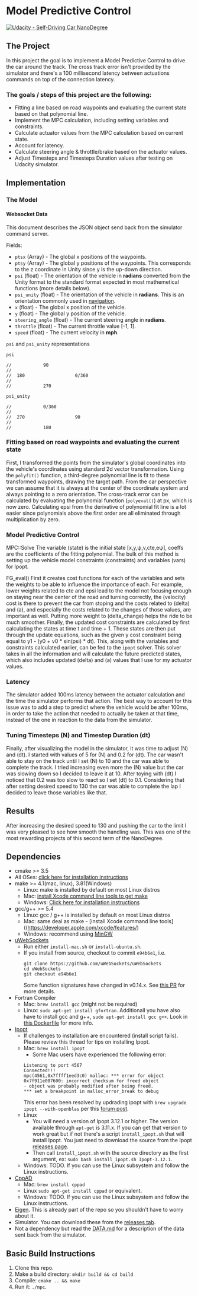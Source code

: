 # Model Predictive Control
[![Udacity - Self-Driving Car NanoDegree](https://s3.amazonaws.com/udacity-sdc/github/shield-carnd.svg)](http://www.udacity.com/drive)


## The Project

In this project the goal is to implement a Model Predictive Control to drive the car around the track. The cross track error isn't provided by the simulator and there's a 100 millisecond latency between actuations commands on top of the connection latency.

### The goals / steps of this project are the following:

* Fitting a line based on road waypoints and evaluating the current state based on that polynomial line.
* Implement the MPC calculation, including setting variables and constraints.
* Calculate actuator values from the MPC calculation based on current state.
* Account for latency.
* Calculate steering angle & throttle/brake based on the actuator values.
* Adjust Timesteps and Timesteps Duration values after testing on Udacity simulator.


## Implementation

### The Model

#### Websocket Data

This document describes the JSON object send back from the simulator command server.

Fields:

* `ptsx` (Array<float>) - The global x positions of the waypoints.
* `ptsy` (Array<float>) - The global y positions of the waypoints. This corresponds to the z coordinate in Unity
since y is the up-down direction.
* `psi` (float) - The orientation of the vehicle in **radians** converted from the Unity format to the standard format expected in most mathemetical functions (more details below).
* `psi_unity` (float) - The orientation of the vehicle in **radians**. This is an orientation commonly used in [navigation](https://en.wikipedia.org/wiki/Polar_coordinate_system#Position_and_navigation).
* `x` (float) - The global x position of the vehicle.
* `y` (float) - The global y position of the vehicle.
* `steering_angle` (float) - The current steering angle in **radians**.
* `throttle` (float) - The current throttle value [-1, 1].
* `speed` (float) - The current velocity in **mph**.

`psi` and `psi_unity` representations

`psi`

```
//            90
//
//  180                   0/360
//
//            270
```


`psi_unity`

```
//            0/360
//
//  270                   90
//
//            180
```


### Fitting based on road waypoints and evaluating the current state

First, I transformed the points from the simulator's global coordinates into the vehicle's coordinates using standard 2d vector transformation.
Using the `polyfit()` function, a third-degree polynomial line is fit to these transformed waypoints, drawing the target path.
From the car perspective we can assume that it is always at the center of the coordinate system and always pointing to a zero orientation. The cross-track error can be calculated by evaluating the polynomial function (`polyeval()`) at px, which is now zero.
Calculating epsi from the derivative of polynomial fit line is a lot easier since polynomials above the first order are all eliminated through multiplication by zero.


### Model Predictive Control

MPC::Solve
The variable (state) is the initial state [x,y,ψ,v,cte,eψ], coeffs are the coefficients of the fitting polynomial. The bulk of this method is setting up the vehicle model constraints (constraints) and variables (vars) for Ipopt.

FG_eval()
First it creates cost functions for each of the variables and sets the weights to be able to influence the importance of each.
For example, lower weights related to cte and epsi lead to the model not focusing enough on staying near the center of the road and turning correctly, the (velocity) cost is there to prevent the car from stoping and the costs related to (delta) and (a), and especially the costs related to the changes of those values, are important as well. Putting more weight to (delta_change) helps the ride to be much smoother.
Finally, the updated cost constraints are calculated by first calculating the states at time t and time + 1. These states are then put through the update equations, such as the given y cost constraint being equal to y1 - (y0 + v0 * sin(psi) * dt). This, along with the variables and constraints calculated earlier, can be fed to the `ipopt` solver. This solver takes in all the information and will calculate the future predicted states, which also includes updated (delta) and (a) values that I use for my actuator values.


### Latency

The simulator added 100ms latency between the actuator calculation and the time the simulator performs that action.
The best way to account for this issue was to add a step to predict where the vehicle would be after 100ms, in order to take the action that needed to actually be taken at that time, instead of the one in reaction to the data from the simulator.


### Tuning Timesteps (N) and Timestep Duration (dt)

Finally, after visualizing the model in the simulator, it was time to adjust (N) and (dt). I started with values of 5 for (N) and 0.2 for (dt). The car wasn't able to stay on the track until I set (N) to 10 and the car was able to complete the track. I tried increasing even more the (N) value but the car was slowing down so I decided to leave it at 10. After toying with (dt) I noticed that 0.2 was too slow to react so I set (dt) to 0.1. Considering that after setting desired speed to 130 the car was able to complete the lap I decided to leave those variables like that.


## Results
After increasing the desired speed to 130 and pushing the car to the limit I was very pleased to see how smooth the handling was. This was one of the most rewarding projects of this second term of the NanoDegree.


## Dependencies

* cmake >= 3.5
 * All OSes: [click here for installation instructions](https://cmake.org/install/)
* make >= 4.1(mac, linux), 3.81(Windows)
  * Linux: make is installed by default on most Linux distros
  * Mac: [install Xcode command line tools to get make](https://developer.apple.com/xcode/features/)
  * Windows: [Click here for installation instructions](http://gnuwin32.sourceforge.net/packages/make.htm)
* gcc/g++ >= 5.4
  * Linux: gcc / g++ is installed by default on most Linux distros
  * Mac: same deal as make - [install Xcode command line tools]((https://developer.apple.com/xcode/features/)
  * Windows: recommend using [MinGW](http://www.mingw.org/)
* [uWebSockets](https://github.com/uWebSockets/uWebSockets)
  * Run either `install-mac.sh` or `install-ubuntu.sh`.
  * If you install from source, checkout to commit `e94b6e1`, i.e.
    ```
    git clone https://github.com/uWebSockets/uWebSockets
    cd uWebSockets
    git checkout e94b6e1
    ```
    Some function signatures have changed in v0.14.x. See [this PR](https://github.com/udacity/CarND-MPC-Project/pull/3) for more details.
* Fortran Compiler
  * Mac: `brew install gcc` (might not be required)
  * Linux: `sudo apt-get install gfortran`. Additionall you have also have to install gcc and g++, `sudo apt-get install gcc g++`. Look in [this Dockerfile](https://github.com/udacity/CarND-MPC-Quizzes/blob/master/Dockerfile) for more info.
* [Ipopt](https://projects.coin-or.org/Ipopt)
  * If challenges to installation are encountered (install script fails).  Please review this thread for tips on installing Ipopt.
  * Mac: `brew install ipopt`
       +  Some Mac users have experienced the following error:
       ```
       Listening to port 4567
       Connected!!!
       mpc(4561,0x7ffff1eed3c0) malloc: *** error for object 0x7f911e007600: incorrect checksum for freed object
       - object was probably modified after being freed.
       *** set a breakpoint in malloc_error_break to debug
       ```
       This error has been resolved by updrading ipopt with
       ```brew upgrade ipopt --with-openblas```
       per this [forum post](https://discussions.udacity.com/t/incorrect-checksum-for-freed-object/313433/19).
  * Linux
    * You will need a version of Ipopt 3.12.1 or higher. The version available through `apt-get` is 3.11.x. If you can get that version to work great but if not there's a script `install_ipopt.sh` that will install Ipopt. You just need to download the source from the Ipopt [releases page](https://www.coin-or.org/download/source/Ipopt/).
    * Then call `install_ipopt.sh` with the source directory as the first argument, ex: `sudo bash install_ipopt.sh Ipopt-3.12.1`.
  * Windows: TODO. If you can use the Linux subsystem and follow the Linux instructions.
* [CppAD](https://www.coin-or.org/CppAD/)
  * Mac: `brew install cppad`
  * Linux `sudo apt-get install cppad` or equivalent.
  * Windows: TODO. If you can use the Linux subsystem and follow the Linux instructions.
* [Eigen](http://eigen.tuxfamily.org/index.php?title=Main_Page). This is already part of the repo so you shouldn't have to worry about it.
* Simulator. You can download these from the [releases tab](https://github.com/udacity/self-driving-car-sim/releases).
* Not a dependency but read the [DATA.md](./DATA.md) for a description of the data sent back from the simulator.


## Basic Build Instructions

1. Clone this repo.
2. Make a build directory: `mkdir build && cd build`
3. Compile: `cmake .. && make`
4. Run it: `./mpc`.

